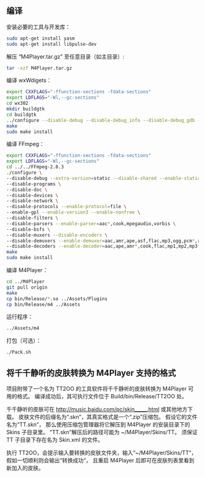 ## 编译

安装必要的工具与开发库：
```sh
sudo apt-get install yasm
sudo apt-get install libpulse-dev
```

解压 “M4Player.tar.gz” 至任意目录（如主目录）:
```sh
tar -xzf M4Player.tar.gz
```

编译 wxWdigets：
```sh
export CXXFLAGS="-ffunction-sections -fdata-sections"
export LDFLAGS="-Wl,--gc-sections"
cd wx302
mkdir buildgtk
cd buildgtk
../configure --disable-debug --disable-debug_info --disable-debug_gdb --disable-shared
make
sudo make install
```

编译 FFmpeg：
```sh
export CXXFLAGS="-ffunction-sections -fdata-sections"
export LDFLAGS="-Wl,--gc-sections"
cd ../../FFmpeg-2.8.3
./configure \
--disable-debug --extra-version=static --disable-shared --enable-static --extra-cflags=--static \
--disable-programs \
--disable-doc \
--disable-devices \
--disable-network \
--disable-protocols --enable-protocol=file \
--enable-gpl --enable-version3 --enable-nonfree \
--disable-filters \
--disable-parsers --enable-parser=aac*,cook,mpegaudio,vorbis \
--disable-bsfs \
--disable-muxers --disable-encoders \
--disable-demuxers --enable-demuxer=aac,amr,ape,asf,flac,mp3,ogg,pcm*,rm,wav,xwma \
--disable-decoders --enable-decoder=aac,ape,amr*,cook,flac,mp1,mp2,mp3*,wma*,ra_*,vorbis
make
sudo make install
```

编译 M4Player：
```sh
cd ../M4Player
git pull origin
make
cp bin/Release/*.so ../Assets/Plugins
cp bin/Release/m4 ../Assets
```

运行程序：
```sh
../Assets/m4
```

打包（可选）：
```sh
./Pack.sh
```

## 将千千静听的皮肤转换为 M4Player 支持的格式

项目附带了一个名为 TT2OO 的工具软件将千千静听的皮肤转换为 M4Player 可用的格式。
编译成功后，其可执行文件位于 Build/bin/Release/TT2OO 处。

千千静听的皮肤可在 <http://music.baidu.com/pc/skin_____.html> 或其他地方下载。
皮肤文件的后缀名为“.skn”，其真实格式是一个“.zip”压缩包。
假设它的文件名为“TT.skn”，
那么使用压缩包管理器将它解压到 M4Player 的安装目录下的Skins 子目录里。
“TT.skn”解压后的路径可能为 ~/M4Player/Skins/TT。
须保证 TT 子目录下存在名为 Skin.xml 的文件。

执行 TT2OO，会提示输入要转换的皮肤文件夹，输入“~/M4Player/Skins/TT”，
假如一切顺利则会输出“转换成功”，
且重启 M4Player 后即可在皮肤列表里看到新加入的皮肤。